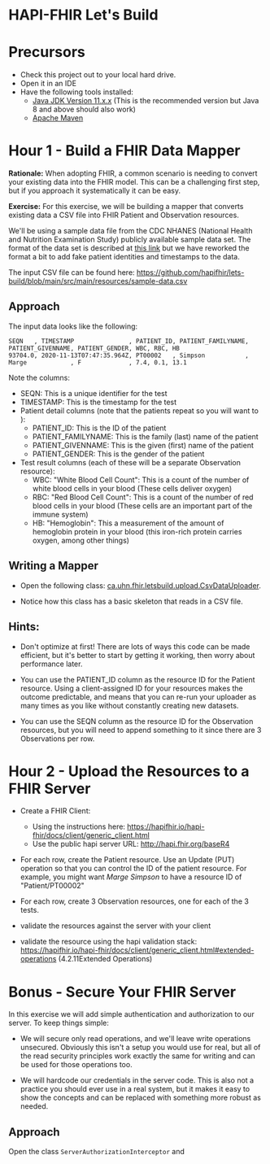 # HAPI-FHIR Let's Build

# Precursors

* Check this project out to your local hard drive.
* Open it in an IDE
* Have the following tools installed:
   * [Java JDK Version 11.x.x](https://adoptopenjdk.net/) (This is the recommended version but Java 8 and above should also work)
   * [Apache Maven](https://maven.apache.org/)

# Hour 1 - Build a FHIR Data Mapper

**Rationale:** When adopting FHIR, a common scenario is needing to convert your existing data into the FHIR model. This can be a challenging first step, but if you approach it systematically it can be easy. 

**Exercise:** For this exercise, we will be building a mapper that converts existing data a CSV file into FHIR Patient and Observation resources. 

We'll be using a sample data file from the CDC NHANES (National Health and Nutrition Examination Study) publicly available sample data set. The format of the data set is described at [this link](https://wwwn.cdc.gov/Nchs/Nhanes/2017-2018/CBC_J.htm) but we have reworked the format a bit to add fake patient identities and timestamps to the data.

The input CSV file can be found here: https://github.com/hapifhir/lets-build/blob/main/src/main/resources/sample-data.csv 

## Approach

The input data looks like the following:

```csv
SEQN   , TIMESTAMP               , PATIENT_ID, PATIENT_FAMILYNAME, PATIENT_GIVENNAME, PATIENT_GENDER, WBC, RBC, HB
93704.0, 2020-11-13T07:47:35.964Z, PT00002   , Simpson           , Marge            , F             , 7.4, 0.1, 13.1
```

Note the columns:

* SEQN: This is a unique identifier for the test
* TIMESTAMP: This is the timestamp for the test
* Patient detail columns (note that the patients repeat so you will want to ):
   * PATIENT_ID: This is the ID of the patient
   * PATIENT_FAMILYNAME: This is the family (last) name of the patient
   * PATIENT_GIVENNAME: This is the given (first) name of the patient
   * PATIENT_GENDER: This is the gender of the patient
* Test result columns (each of these will be a separate Observation resource):
   * WBC: "White Blood Cell Count": This is a count of the number of white blood cells in your blood (These cells deliver oxygen)
   * RBC: "Red Blood Cell Count": This is a count of the number of red blood cells in your blood (These cells are an important part of the immune system)
   * HB: "Hemoglobin": This a measurement of the amount of hemoglobin protein in your blood (this iron-rich protein carries oxygen, among other things)



## Writing a Mapper

* Open the following class: [ca.uhn.fhir.letsbuild.upload.CsvDataUploader](https://github.com/hapifhir/lets-build/blob/main/src/main/java/ca/uhn/fhir/letsbuild/upload/CsvDataUploader.java).

* Notice how this class has a basic skeleton that reads in a CSV file.

## Hints:

* Don't optimize at first! There are lots of ways this code can be made efficient, but it's better to start by getting it working, then worry about performance later.

* You can use the PATIENT_ID column as the resource ID for the Patient resource. Using a client-assigned ID for your resources makes the outcome predictable, and means that you can re-run your uploader as many times as you like without constantly creating new datasets. 

* You can use the SEQN column as the resource ID for the Observation resources, but you will need to append something to it since there are 3 Observations per row.

# Hour 2 - Upload the Resources to a FHIR Server

* Create a FHIR Client:

  * Using the instructions here: https://hapifhir.io/hapi-fhir/docs/client/generic_client.html
  * Use the public hapi server URL: http://hapi.fhir.org/baseR4

* For each row, create the Patient resource. Use an Update (PUT) operation so that you can control the ID of the patient resource. For example, you might want *Marge Simpson* to have a resource ID of "Patient/PT00002"

* For each row, create 3 Observation resources, one for each of the 3 tests.

* validate the resources against the server with your client

* validate the resource using the hapi validation stack: https://hapifhir.io/hapi-fhir/docs/client/generic_client.html#extended-operations (4.2.11Extended Operations)

# Bonus - Secure Your FHIR Server

In this exercise we will add simple authentication and authorization to our server. To keep things simple:

* We will secure only read operations, and we'll leave write operations unsecured. Obviously this isn't a setup you would use for real, but all of the read security principles work exactly the same for writing and can be used for those operations too.

* We will hardcode our credentials in the server code. This is also not a practice you should ever use in a real system, but it makes it easy to show the concepts and can be replaced with something more robust as needed.

## Approach

Open the class `ServerAuthorizationInterceptor` and 